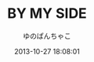 ---
title: "BY MY SIDE"
type: "manga"
layout: "single"
resources:
  - src: "**.jpg"
author: ゆのぱんちゃこ
translation: "@秦常"
typesetting: "@秦常"
tags:
  - 汉化
date: 2013-10-27 18:08:01
showWordCount: false
---